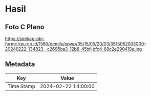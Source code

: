 # Hasil

## Foto C Plano

https://sirekap-obj-formc.kpu.go.id/1560/pemilu/ppwp/35/15/05/20/03/3515052003009-20240222-134823--c2695ba3-12b8-45bf-bfc4-89c2e290419e.jpg


## Metadata

| Key        | Value               |
| ---------- | ------------------- |
| Time Stamp | 2024-02-22 14:00:00 |



